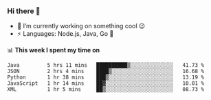 ### Hi there 👋

<!--
**nodejh/nodejh** is a ✨ _special_ ✨ repository because its `README.md` (this file) appears on your GitHub profile.

Here are some ideas to get you started:

- 🔭 I’m currently working on ...
- 🌱 I’m currently learning ...
- 👯 I’m looking to collaborate on ...
- 🤔 I’m looking for help with ...
- 💬 Ask me about ...
- 📫 How to reach me: ...
- 😄 Pronouns: ...
- ⚡ Fun fact: ...
-->

- 🔭 I’m currently working on something cool :wink:
- ⚡ Languages: Node.js, Java, Go :thought_balloon:

📊 **This week I spent my time on**

<!--START_SECTION:waka-->
```text
Java         5 hrs 11 mins   ██████████▒░░░░░░░░░░░░░░   41.73 % 
JSON         2 hrs 4 mins    ████▒░░░░░░░░░░░░░░░░░░░░   16.68 % 
Python       1 hr 38 mins    ███▒░░░░░░░░░░░░░░░░░░░░░   13.19 % 
JavaScript   1 hr 14 mins    ██▓░░░░░░░░░░░░░░░░░░░░░░   10.01 % 
XML          1 hr 5 mins     ██▒░░░░░░░░░░░░░░░░░░░░░░   08.73 % 
```
<!--END_SECTION:waka-->


<!--
:traffic_light: **Visitors**

![visitors](https://visitor-badge.glitch.me/badge?page_id=nodejh.nodejh)
-->
